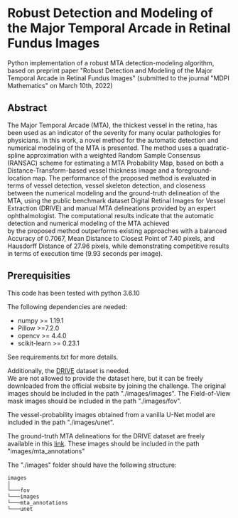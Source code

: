 # Robust Detection and Modeling of the Major Temporal Arcade in Retinal Fundus Images

Python implementation of a robust MTA detection-modeling algorithm, based on preprint paper "Robust Detection and Modeling of the Major Temporal Arcade in Retinal Fundus Images" (submitted to the journal "MDPI Mathematics" on March 10th, 2022)

<!--[](figures/graphical_abstract.png)-->

## Abstract

The Major Temporal Arcade (MTA), the thickest vessel in the retina, has been used as an indicator of the severity for 
many ocular pathologies for physicians. In this work, a novel method for the automatic detection and numerical modeling 
of the MTA is presented. The method uses a quadratic-spline approximation with a weighted Random Sample Consensus (RANSAC) 
scheme for estimating a MTA Probability Map, based on both a Distance-Transform-based vessel thickness image and a 
foreground-location map. The performance of the proposed method is evaluated in terms of vessel detection, vessel skeleton 
detection, and closeness between the numerical modeling and the ground-truth delineation of the MTA, using the public 
benchmark dataset Digital Retinal Images for Vessel Extraction (DRIVE) and manual MTA delineations provided by an expert 
ophthalmologist. The computational results indicate that the automatic detection and numerical modeling of the MTA achieved  
by the proposed method outperforms existing approaches with a balanced Accuracy of 0.7067, Mean Distance to Closest Point 
of 7.40 pixels, and Hausdorff Distance of 27.96 pixels, while demonstrating competitive results in terms of execution time 
(9.93 seconds per image).

## Prerequisities

This code has been tested with python 3.6.10

The following dependencies are needed:

- numpy >= 1.19.1
- Pillow >=7.2.0
- opencv >= 4.4.0
- scikit-learn >= 0.23.1

See requirements.txt for more details.

Additionally, the [DRIVE](https://drive.grand-challenge.org/) dataset is needed.  
We are not allowed to provide the dataset here, but it can be freely downloaded from the official website by joining the challenge. 
The original images should be included in the path "./images/images".
The Field-of-View mask images should be included in the path "./images/fov".

The vessel-probability images obtained from a vanilla U-Net model are included in the path "./images/unet".

The ground-truth MTA delineations for the DRIVE dataset are freely available in this 
[link](http://personal.cimat.mx:8181/~ivan.cruz/Journals/MTA_drive_files/MTA_images.zip).
These images should be included in the path "images/mta_annotations"  

The "./images" folder should have the following structure:

```
images
│
└───fov
└───images
└───mta_annotations
└───unet
```


